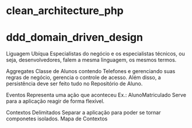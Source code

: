 # clean_architecture_php

# ddd_domain_driven_design

Liguagem Ubíqua
Especialistas do negócio e os especialistas técnicos, ou seja, desenvolvedores, falem a mesma linguagem, os mesmos termos.

Aggregates
Classe de Alunos contendo Telefones e gerenciando suas regras de negócio, gerencia o controle de acesso.
Além disso, a persistência deve ser feito tudo no Repositório de Aluno.

Eventos
Representa uma ação que aconteceu
Ex.: AlunoMatriculado
Serve para a aplicação reagir de forma flexível.

Contextos Delimitados
Separar a aplicação para poder se tornar componetes isolados.
Mapa de Contextos

